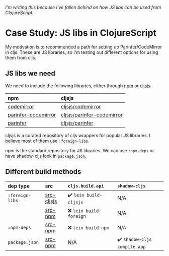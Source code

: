 _I'm writing this because I've fallen behind on how JS libs can be used from
ClojureScript._

# Case Study: JS libs in ClojureScript

My motivation is to recommended a path for setting up Parinfer/CodeMirror in
cljs. These are JS libraries, so I'm testing out different options for using
them from cljs.

## JS libs we need

We need to include the following libraries, either through [npm] or [cljsjs].

| npm                   | cljsjs                       |
|:----------------------|:-----------------------------|
| [codemirror]          | [cljsjs/codemirror]          |
| [parinfer-codemirror] | [cljsjs/parinfer-codemirror] |
| [parinfer]            | [cljsjs/parinfer]            |

cljsjs is a curated repository of cljs wrappers for popular JS libraries.
I believe most of them use `:foreign-libs`.

npm is the standard repository for JS libraries.  We can use `:npm-deps` or
have shadow-cljs look in `package.json`.

[npm]:https://www.npmjs.com/
[cljsjs]:http://cljsjs.github.io/

[parinfer]:https://github.com/shaunlebron/parinfer/tree/master/lib
[cljsjs/parinfer]:https://github.com/cljsjs/packages/tree/master/parinfer
[codemirror]:https://github.com/codemirror/codemirror
[cljsjs/codemirror]:https://github.com/cljsjs/packages/tree/master/codemirror
[parinfer-codemirror]:https://github.com/shaunlebron/parinfer-codemirror
[cljsjs/parinfer-codemirror]:https://github.com/cljsjs/packages/tree/master/parinfer-codemirror

## Different build methods

| dep type        | src          | `cljs.build.api`       | `shadow-cljs`               |
|:----------------|:-------------|:-----------------------|:----------------------------|
| `:foreign-libs` | [src-cljsjs] | ✔️ `lein build-cljsjs`  | N/A                         |
|                 | [src-npm]    | ❌ `lein build-foreign` | N/A                         |
| `:npm-deps`     | [src-npm]    | ❌ `lein build-npm`     | N/A                         |
| `package.json`  | [src-npm]    | N/A                    | ✔️ `shadow-cljs compile app` |

[src-cljsjs]:src-cljsjs/foo/core.cljs
[src-npm]:src-npm/foo/core.cljs
